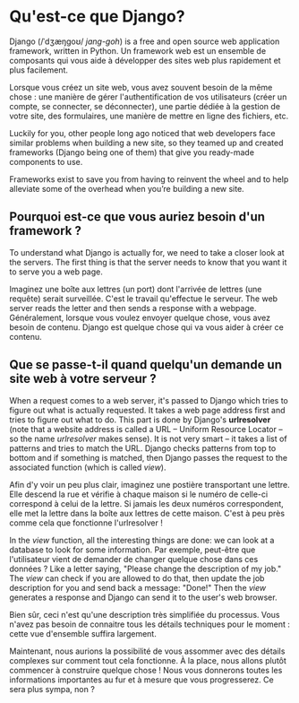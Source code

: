 # Qu'est-ce que Django?

Django (/ˈdʒæŋɡoʊ/ *jang-goh*) is a free and open source web application framework, written in Python. Un framework web est un ensemble de composants qui vous aide à développer des sites web plus rapidement et plus facilement.

Lorsque vous créez un site web, vous avez souvent besoin de la même chose : une manière de gérer l'authentification de vos utilisateurs (créer un compte, se connecter, se déconnecter), une partie dédiée à la gestion de votre site, des formulaires, une manière de mettre en ligne des fichiers, etc.

Luckily for you, other people long ago noticed that web developers face similar problems when building a new site, so they teamed up and created frameworks (Django being one of them) that give you ready-made components to use.

Frameworks exist to save you from having to reinvent the wheel and to help alleviate some of the overhead when you’re building a new site.

## Pourquoi est-ce que vous auriez besoin d'un framework ?

To understand what Django is actually for, we need to take a closer look at the servers. The first thing is that the server needs to know that you want it to serve you a web page.

Imaginez une boîte aux lettres (un port) dont l'arrivée de lettres (une requête) serait surveillée. C'est le travail qu'effectue le serveur. The web server reads the letter and then sends a response with a webpage. Généralement, lorsque vous voulez envoyer quelque chose, vous avez besoin de contenu. Django est quelque chose qui va vous aider à créer ce contenu.

## Que se passe-t-il quand quelqu'un demande un site web à votre serveur ?

When a request comes to a web server, it's passed to Django which tries to figure out what is actually requested. It takes a web page address first and tries to figure out what to do. This part is done by Django's **urlresolver** (note that a website address is called a URL – Uniform Resource Locator – so the name *urlresolver* makes sense). It is not very smart – it takes a list of patterns and tries to match the URL. Django checks patterns from top to bottom and if something is matched, then Django passes the request to the associated function (which is called *view*).

Afin d'y voir un peu plus clair, imaginez une postière transportant une lettre. Elle descend la rue et vérifie à chaque maison si le numéro de celle-ci correspond à celui de la lettre. Si jamais les deux numéros correspondent, elle met la lettre dans la boîte aux lettres de cette maison. C'est à peu près comme cela que fonctionne l'urlresolver !

In the *view* function, all the interesting things are done: we can look at a database to look for some information. Par exemple, peut-être que l'utilisateur vient de demander de changer quelque chose dans ces données ? Like a letter saying, "Please change the description of my job." The *view* can check if you are allowed to do that, then update the job description for you and send back a message: "Done!" Then the *view* generates a response and Django can send it to the user's web browser.

Bien sûr, ceci n'est qu'une description très simplifiée du processus. Vous n'avez pas besoin de connaitre tous les détails techniques pour le moment : cette vue d'ensemble suffira largement.

Maintenant, nous aurions la possibilité de vous assommer avec des détails complexes sur comment tout cela fonctionne. À la place, nous allons plutôt commencer à construire quelque chose ! Nous vous donnerons toutes les informations importantes au fur et à mesure que vous progresserez. Ce sera plus sympa, non ?